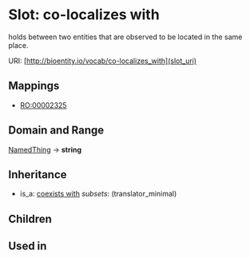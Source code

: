 # Slot: co-localizes with


holds between two entities that are observed to be located in the same place.

URI: [http://bioentity.io/vocab/co-localizes_with](slot_uri)
## Mappings

 * [RO:00002325](http://purl.obolibrary.org/obo/RO_00002325)
## Domain and Range

[NamedThing](NamedThing.md) -> **string**
## Inheritance

 *  is_a: [coexists with](coexists_with.md) *subsets*: (translator_minimal)
## Children

## Used in

